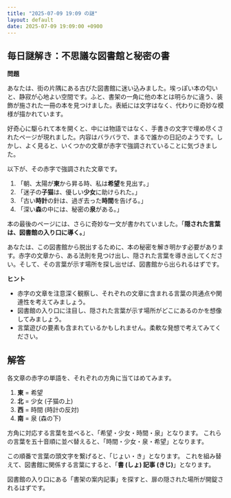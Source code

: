 ```yaml
---
title: "2025-07-09 19:09 の謎"
layout: default
date: 2025-07-09 19:09:00 +0900
---
```

## 毎日謎解き：不思議な図書館と秘密の書

**問題**

あなたは、街の片隅にある古びた図書館に迷い込みました。埃っぽい本の匂いと、静寂が心地よい空間です。ふと、書架の一角に他の本とは明らかに違う、装飾が施された一冊の本を見つけました。表紙には文字はなく、代わりに奇妙な模様が描かれています。

好奇心に駆られて本を開くと、中には物語ではなく、手書きの文字で埋め尽くされたページが現れました。内容はバラバラで、まるで誰かの日記のようです。しかし、よく見ると、いくつかの文章が赤字で強調されていることに気づきました。

以下が、その赤字で強調された文章です。

1.  「朝、太陽が**東**から昇る時、私は**希望**を見出す。」
2.  「迷子の**子猫**は、優しい**少女**に助けられた。」
3.  「古い**時計**の針は、過ぎ去った**時間**を告げる。」
4.  「深い**森**の中には、秘密の**泉**がある。」

本の最後のページには、さらに奇妙な一文が書かれていました。「**隠された言葉は、図書館の入り口に導く。**」

あなたは、この図書館から脱出するために、本の秘密を解き明かす必要があります。赤字の文章から、ある法則を見つけ出し、隠された言葉を導き出してください。そして、その言葉が示す場所を探し出せば、図書館から出られるはずです。

**ヒント**

*   赤字の文章を注意深く観察し、それぞれの文章に含まれる言葉の共通点や関連性を考えてみましょう。
*   図書館の入り口に注目し、隠された言葉が示す場所がどこにあるのかを想像してみましょう。
*   言葉遊びの要素も含まれているかもしれません。柔軟な発想で考えてみてください。

## 解答

各文章の赤字の単語を、それぞれの方角に当てはめてみます。

1.  **東** = 希望
2.  **北** = 少女 (子猫の上)
3.  **西** = 時間 (時計の反対)
4.  **南** = 泉 (森の下)

方角に対応する言葉を並べると、「希望・少女・時間・泉」となります。
これらの言葉を五十音順に並べ替えると、「時間・少女・泉・希望」となります。

この順番で言葉の頭文字を繋げると、「じょい・き」となります。
これを組み替えて、図書館に関係する言葉にすると、「**書 (しょ) 記事 (きじ)**」となります。

図書館の入り口にある「書架の案内記事」を探すと、扉の隠された場所が開錠されるはずです。
